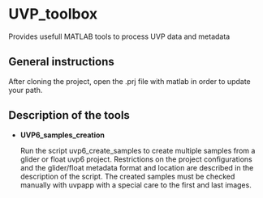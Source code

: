 # UVP_toolbox
Provides usefull MATLAB tools to process UVP data and metadata

## General instructions
After cloning the project, open the .prj file with matlab in order to update your path.

## Description of the tools

- **UVP6_samples_creation**

  Run the script uvp6_create_samples to create multiple samples from a glider or float uvp6 project. Restrictions on the project configurations and the glider/float metadata format and location are described in the description of the script. The created samples must be checked manually with uvpapp with a special care to the first and last images.
